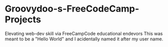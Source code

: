 # Groovydoo-s-FreeCodeCamp-Projects
Elevating web-dev skill via FreeCampCode educational endevors
This was meant to be a "Hello World" and I acidentally named it after my user name.
